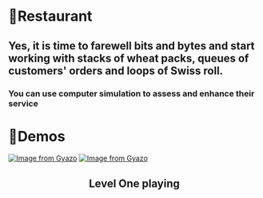 # 🥧Restaurant
## Yes, it is time to farewell bits and bytes and start working with stacks of wheat packs, queues of customers' orders and loops of Swiss roll.
### You can use computer simulation to assess and enhance their service
# 📸Demos
[![Image from Gyazo](https://i.gyazo.com/a3fbcc5f08945007626667bb44063566.gif)](https://gyazo.com/a3fbcc5f08945007626667bb44063566)
[![Image from Gyazo](https://i.gyazo.com/7fa2612c941f5c4dcf36339abd4f0e15.gif)](https://gyazo.com/7fa2612c941f5c4dcf36339abd4f0e15)
<br/>
<div align="center">
<h2>Level One playing</h2> 
 <br/>

